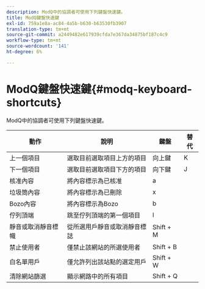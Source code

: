 ```yaml
---
description: ModQ中的協調者可使用下列鍵盤快速鍵。
title: ModQ鍵盤快速鍵
exl-id: 759a1e8a-ac84-4a5b-b630-b63530fb3907
translation-type: tm+mt
source-git-commit: a2449482e617939cfda7e367da34875bf187c4c9
workflow-type: tm+mt
source-wordcount: '141'
ht-degree: 6%

---
```


# ModQ鍵盤快速鍵{#modq-keyboard-shortcuts}

ModQ中的協調者可使用下列鍵盤快速鍵。

| 動作 | 說明 | 鍵盤 | 替代 |
|---|---|---|---|
| 上一個項目 | 選取目前選取項目上方的項目 | 向上鍵 | K |
| 下一個項目 | 選取目前選取項目下方的項目 | 向下鍵 | J |
| 核准內容 | 將內容標示為已核准 | a |  |
| 垃圾筒內容 | 將內容標示為已刪除 | x |  |
| Bozo內容 | 將內容標示為Bozo | b |  |
| 佇列頂端 | 跳至佇列頂端的第一個項目 | l |  |
| 靜音或取消靜音標幟 | 從所選用戶靜音或取消靜音標誌 | Shift + M |  |
| 禁止使用者 | 僅禁止該網站的所選使用者 | Shift + B |  |
| 白名單用戶 | 僅允許列出該站點的選定用戶 | Shift + W |  |
| 清除網站篩選 | 顯示網路中的所有項目 | Shift + Q |  |
